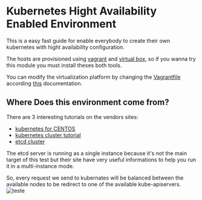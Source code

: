 # Kubernetes Hight Availability Enabled Environment #

This is a easy fast guide for enable everybody to create their own kubernetes with hight availability configuration.

The hosts are provisioned using [vagrant](https://docs.docker.com/) and [virtual box](https://www.virtualbox.org/wiki/Downloads), so if you wanna try this module you must install theses both tools.

You can modify the virtualization platform by changing the [Vagrantfile](https://github.com/marceluxvk/vagrant-k8s-ha/blob/master/Vagrantfile) according [this](https://www.vagrantup.com/docs/providers/) documentation.

## Where Does this environment come from? ##

There are 3 interesting tutorials on the vendors sites:
- [kubernetes for CENTOS](https://kubernetes.io/docs/getting-started-guides/centos/centos_manual_config/)
- [kubernetes cluster tutorial](https://kubernetes.io/docs/admin/high-availability/)
- [etcd cluster](https://github.com/coreos/etcd/blob/master/Documentation/op-guide/clustering.md)

The etcd server is running as a single instance because it's not the main target of this test but their site have very useful informations to help you run it in a multi-instance mode.

So, every request we send to kubernates will be balanced between the available nodes to be redirect to one of the available kube-apiservers.
![teste](https://kubernetes.io/images/docs/ha.svg)



